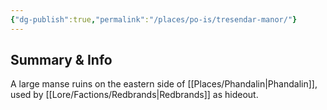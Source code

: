 ```yaml
---
{"dg-publish":true,"permalink":"/places/po-is/tresendar-manor/"}
---
```


## Summary & Info
A large manse ruins on the eastern side of [[Places/Phandalin\|Phandalin]], used by [[Lore/Factions/Redbrands\|Redbrands]] as hideout.